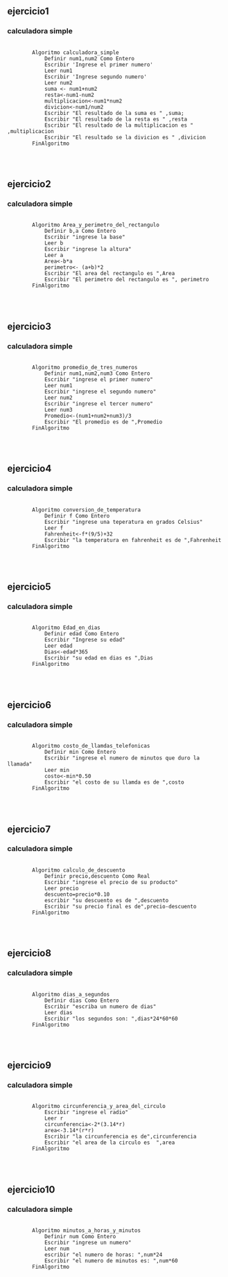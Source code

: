 

<h2> ejercicio1</h2>
<h3>calculadora simple</h3>
<pre>
    <code>
        Algoritmo calculadora_simple
            Definir num1,num2 Como Entero
            Escribir 'Ingrese el primer numero'
            Leer num1
            Escribir 'Ingrese segundo numero'
            Leer num2
            suma <- num1+num2
            resta<-num1-num2
            multiplicacion<-num1*num2
            divicion<-num1/num2
            Escribir "El resultado de la suma es " ,suma;
            Escribir "El resultado de la resta es " ,resta 
            Escribir "El resultado de la multiplicacion es " ,multiplicacion
            Escribir "El resultado se la divicion es " ,divicion
        FinAlgoritmo
    </code>
</pre>
<br>
<h2> ejercicio2</h2>
<h3>calculadora simple</h3>
<pre>
    <code>
        Algoritmo Area_y_perimetro_del_rectangulo
            Definir b,a Como Entero
            Escribir "ingrese la base"
            Leer b
            Escribir "ingrese la altura"
            Leer a
            Area<-b*a
            perimetro<- (a+b)*2
            Escribir "El area del rectangulo es ",Area
            Escribir "El perimetro del rectangulo es ", perimetro
        FinAlgoritmo    
    </code>
</pre>
<br>
<h2> ejercicio3</h2>
<h3>calculadora simple</h3>
<pre>
    <code>
        Algoritmo promedio_de_tres_numeros
            Definir num1,num2,num3 Como Entero
            Escribir "ingrese el primer numero"
            Leer num1
            Escribir "ingrese el segundo numero"
            Leer num2
            Escribir "ingrese el tercer numero"
            Leer num3
            Promedio<-(num1+num2+num3)/3
            Escribir "El promedio es de ",Promedio
        FinAlgoritmo
    </code>
</pre>
<br>
<h2> ejercicio4</h2>
<h3>calculadora simple</h3>
<pre>
    <code>
        Algoritmo conversion_de_temperatura
            Definir f Como Entero
            Escribir "ingrese una teperatura en grados Celsius"
            Leer f
            Fahrenheit<-f*(9/5)+32
            Escribir "la temperatura en fahrenheit es de ",Fahrenheit
        FinAlgoritmo
    </code>
</pre>
<br>
<h2> ejercicio5</h2>
<h3>calculadora simple</h3>
<pre>
    <code>
        Algoritmo Edad_en_dias
            Definir edad Como Entero
            Escribir "Ingrese su edad"
            Leer edad
            Dias<-edad*365
            Escribir "su edad en dias es ",Dias
        FinAlgoritmo
    </code>
</pre>
<br>
<h2> ejercicio6</h2>
<h3>calculadora simple</h3>
<pre>
    <code>
        Algoritmo costo_de_llamdas_telefonicas
            Definir min Como Entero
            Escribir "ingrese el numero de minutos que duro la llamada"
            Leer min
            costo<-min*0.50
            Escribir "el costo de su llamda es de ",costo
        FinAlgoritmo
    </code>
</pre>
<br>
<h2> ejercicio7</h2>
<h3>calculadora simple</h3>
<pre>
    <code>
        Algoritmo calculo_de_descuento
            Definir precio,descuento Como Real
            Escribir "ingrese el precio de su producto"
            Leer precio
            descuento=precio*0.10
            escribir "su descuento es de ",descuento
            Escribir "su precio final es de",precio-descuento
        FinAlgoritmo
    </code>
</pre>
<br>
<h2> ejercicio8</h2>
<h3>calculadora simple</h3>
<pre>
    <code>
        Algoritmo dias_a_segundos
            Definir dias Como Entero
            Escribir "escriba un numero de dias"
            Leer dias
            Escribir "los segundos son: ",dias*24*60*60
        FinAlgoritmo
    </code>
</pre>
<br>
<h2> ejercicio9</h2>
<h3>calculadora simple</h3>
<pre>
    <code>
        Algoritmo circunferencia_y_area_del_circulo
            Escribir "ingrese el radio"
            Leer r
            circunferencia<-2*(3.14*r)
            area<-3.14*(r*r)
            Escribir "la circunferencia es de",circunferencia
            Escribir "el area de la circulo es  ",area
        FinAlgoritmo
    </code>
</pre>
<br>
<h2> ejercicio10</h2>
<h3>calculadora simple</h3>
<pre>
    <code>
        Algoritmo minutos_a_horas_y_minutos
            Definir num Como Entero
            Escribir "ingrese un numero"
            Leer num
            escribir "el numero de horas: ",num*24
            Escribir "el numero de minutos es: ",num*60
        FinAlgoritmo
    </code>
</pre>